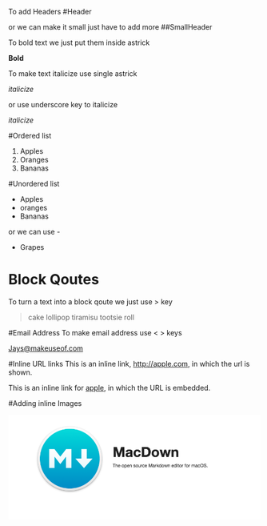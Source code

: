 To add Headers
#Header

or we can make it small just have to add more
##SmallHeader

To bold text we just put them inside astrick 

**Bold**

To make text italicize use single astrick 

*italicize*

or use underscore key to italicize

_italicize_

#Ordered list 
1. Apples
2. Oranges
3. Bananas

#Unordered list

* Apples
* oranges 
* Bananas

or we can use -

- Grapes 

# Block Qoutes

To turn a text into a block qoute we just use > key 

> cake lollipop tiramisu tootsie roll

#Email Address
To make email address use < > keys 

<Jays@makeuseof.com>

#Inline URL links
This is an inline link, <http://apple.com>, in which the url is shown.


This is an inline link for [apple](http://apple.com.au), in which the URL is embedded.
 
#Adding inline Images 

![Udacity Self Driving Car](MacDown.png)




